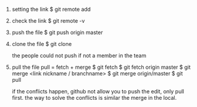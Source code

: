 1. setting the link
    $ git remote add <link address>

2. check the link 
    $ git remote -v

3. push the file
    $ git push origin master

4. clone the file
    $ git clone <file link>
    
    the people could not push if not a member in the team

5. pull the file
    pull = fetch + merge
    $ git fetch <link nickname> <branchname>
        $ git fetch origin master
    $ git merge <link nickname / branchname>
        $ git merge origin/master
    $ git pull <link nickname> <branchname>

    if the conflicts happen, github not allow you to push the edit,
    only pull first.
    the way to solve the conflicts is similar the merge in the local.

    
